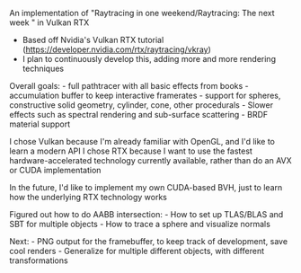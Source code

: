 An implementation of "Raytracing in one weekend/Raytracing: The next week " in Vulkan RTX

- Based off Nvidia's Vulkan RTX tutorial (https://developer.nvidia.com/rtx/raytracing/vkray)
- I plan to continuously develop this, adding more and more rendering techniques

Overall goals:
	- full pathtracer with all basic effects from books
	- accumulation buffer to keep interactive framerates
	- support for spheres, constructive solid geometry, cylinder, cone, other procedurals
	- Slower effects such as spectral rendering and sub-surface scattering
	- BRDF material support

I chose Vulkan because I'm already familiar with OpenGL, and I'd like to learn a modern API
I chose RTX because I want to use the fastest hardware-accelerated technology currently available, rather than do an AVX or CUDA implementation

In the future, I'd like to implement my own CUDA-based BVH, just to learn how the underlying RTX technology works


Figured out how to do AABB intersection:
	- How to set up TLAS/BLAS and SBT for multiple objects
	- How to trace a sphere and visualize normals

Next:
	- PNG output for the framebuffer, to keep track of development, save cool renders
	- Generalize for multiple different objects, with different transformations